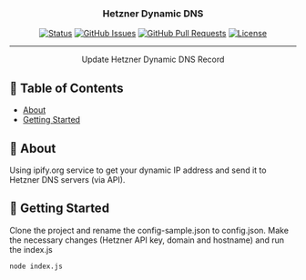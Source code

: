 <h3 align="center">Hetzner Dynamic DNS</h3>

<div align="center">

[![Status](https://img.shields.io/badge/status-active-success.svg)]()
[![GitHub Issues](https://img.shields.io/github/issues/kylelobo/The-Documentation-Compendium.svg)](https://github.com/kylelobo/The-Documentation-Compendium/issues)
[![GitHub Pull Requests](https://img.shields.io/github/issues-pr/kylelobo/The-Documentation-Compendium.svg)](https://github.com/kylelobo/The-Documentation-Compendium/pulls)
[![License](https://img.shields.io/badge/license-MIT-blue.svg)](/LICENSE)

</div>

---

<p align="center"> Update Hetzner Dynamic DNS Record 
    <br> 
</p>

## 📝 Table of Contents

- [About](#about)
- [Getting Started](#getting_started)

## 🧐 About <a name = "about"></a>

Using ipify.org service to get your dynamic IP address and send it to Hetzner DNS servers (via API).

## 🏁 Getting Started <a name = "getting_started"></a>

Clone the project and rename the config-sample.json to config.json. Make the necessary changes (Hetzner API key, domain and hostname) and run the index.js

```
node index.js
```
